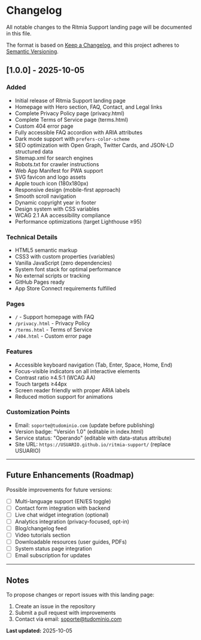 # Changelog

All notable changes to the Ritmia Support landing page will be documented in this file.

The format is based on [Keep a Changelog](https://keepachangelog.com/en/1.0.0/),
and this project adheres to [Semantic Versioning](https://semver.org/spec/v2.0.0.html).

## [1.0.0] - 2025-10-05

### Added
- Initial release of Ritmia Support landing page
- Homepage with Hero section, FAQ, Contact, and Legal links
- Complete Privacy Policy page (privacy.html)
- Complete Terms of Service page (terms.html)
- Custom 404 error page
- Fully accessible FAQ accordion with ARIA attributes
- Dark mode support with `prefers-color-scheme`
- SEO optimization with Open Graph, Twitter Cards, and JSON-LD structured data
- Sitemap.xml for search engines
- Robots.txt for crawler instructions
- Web App Manifest for PWA support
- SVG favicon and logo assets
- Apple touch icon (180x180px)
- Responsive design (mobile-first approach)
- Smooth scroll navigation
- Dynamic copyright year in footer
- Design system with CSS variables
- WCAG 2.1 AA accessibility compliance
- Performance optimizations (target Lighthouse ≥95)

### Technical Details
- HTML5 semantic markup
- CSS3 with custom properties (variables)
- Vanilla JavaScript (zero dependencies)
- System font stack for optimal performance
- No external scripts or tracking
- GitHub Pages ready
- App Store Connect requirements fulfilled

### Pages
- `/` - Support homepage with FAQ
- `/privacy.html` - Privacy Policy
- `/terms.html` - Terms of Service
- `/404.html` - Custom error page

### Features
- Accessible keyboard navigation (Tab, Enter, Space, Home, End)
- Focus-visible indicators on all interactive elements
- Contrast ratio ≥4.5:1 (WCAG AA)
- Touch targets ≥44px
- Screen reader friendly with proper ARIA labels
- Reduced motion support for animations

### Customization Points
- Email: `soporte@tudominio.com` (update before publishing)
- Version badge: "Versión 1.0" (editable in index.html)
- Service status: "Operando" (editable with data-status attribute)
- Site URL: `https://USUARIO.github.io/ritmia-support/` (replace USUARIO)

---

## Future Enhancements (Roadmap)

Possible improvements for future versions:

- [ ] Multi-language support (EN/ES toggle)
- [ ] Contact form integration with backend
- [ ] Live chat widget integration (optional)
- [ ] Analytics integration (privacy-focused, opt-in)
- [ ] Blog/changelog feed
- [ ] Video tutorials section
- [ ] Downloadable resources (user guides, PDFs)
- [ ] System status page integration
- [ ] Email subscription for updates

---

## Notes

To propose changes or report issues with this landing page:
1. Create an issue in the repository
2. Submit a pull request with improvements
3. Contact via email: soporte@tudominio.com

**Last updated:** 2025-10-05
